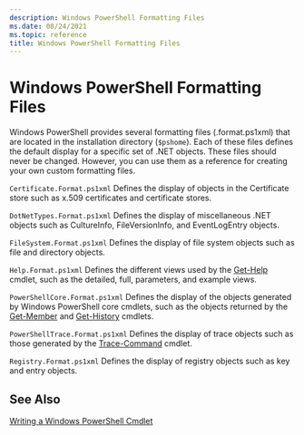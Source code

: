 ```yaml
---
description: Windows PowerShell Formatting Files
ms.date: 08/24/2021
ms.topic: reference
title: Windows PowerShell Formatting Files
---
```

# Windows PowerShell Formatting Files

Windows PowerShell provides several formatting files (.format.ps1xml) that are located in the
installation directory (`$pshome`). Each of these files defines the default display for a specific
set of .NET objects. These files should never be changed. However, you can use them as a reference
for creating your own custom formatting files.

`Certificate.Format.ps1xml` Defines the display of objects in the Certificate store such as x.509
certificates and certificate stores.

`DotNetTypes.Format.ps1xml` Defines the display of miscellaneous .NET objects such as CultureInfo,
FileVersionInfo, and EventLogEntry objects.

`FileSystem.Format.ps1xml` Defines the display of file system objects such as file and directory
objects.

`Help.Format.ps1xml` Defines the different views used by the [Get-Help](/powershell/module/Microsoft.PowerShell.Core/Get-Help)
cmdlet, such as the detailed, full, parameters, and example views.

`PowerShellCore.Format.ps1xml` Defines the display of the objects generated by Windows PowerShell
core cmdlets, such as the objects returned by the [Get-Member](/powershell/module/Microsoft.PowerShell.Utility/Get-Member)
and [Get-History](/powershell/module/Microsoft.PowerShell.Core/Get-History) cmdlets.

`PowerShellTrace.Format.ps1xml` Defines the display of trace objects such as those generated by the [Trace-Command](/powershell/module/Microsoft.PowerShell.Utility/Trace-Command)
cmdlet.

`Registry.Format.ps1xml` Defines the display of registry objects such as key and entry objects.

## See Also

[Writing a Windows PowerShell Cmdlet](../cmdlet/writing-a-windows-powershell-cmdlet.md)
